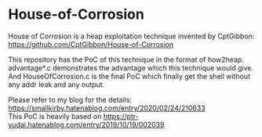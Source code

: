 # House-of-Corrosion
House of Corrosion is a heap exploitation technique invented by CptGibbon: https://github.com/CptGibbon/House-of-Corrosion  


This repository has the PoC of this technique in the format of how2heap.  
advantage*.c demonstrates the advantage which this technique would give.  
And HouseOfCorrosion.c is the final PoC which finally get the shell without any addr leak and any output.  


Please refer to my blog for the details: https://smallkirby.hatenablog.com/entry/2020/02/24/210633  
This PoC is heavily based on https://ptr-yudai.hatenablog.com/entry/2019/10/19/002039  

